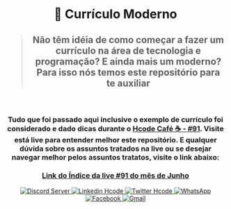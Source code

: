 <div align="center">
  <h1>📜 Currículo Moderno</h1>
  <h2><blockquote>Não têm idéia de como começar a fazer um currículo na área de tecnologia e programação? E ainda mais um moderno?<br>Para isso nós temos este repositório para te auxiliar</blockquote></h2>
  <br>
  <h3>Tudo que foi passado aqui inclusive o exemplo de currículo foi considerado e dado dicas durante o <a href="https://www.youtube.com/watch?v=hL9gyafKvAI&t=2867s">Hcode Café ☕ - #91</a>. Visite está live para entender melhor este repositório. E qualquer dúvida sobre os assuntos tratados na live ou se desejar navegar melhor pelos assuntos tratatos, visite o link abaixo:</h3>
  <h3><a href="https://github.com/hcode-cafe/central-indices/blob/main/meses/readme.JUNHO.md#segunda-live-do-m%C3%AAs">Link do Índice da live #91 do mês de Junho</a></h3>
</div>

<div align="center">
    <p align="center">
    <a href="https://go.hcode.com.br/RsdXu3">
        <img src="https://img.shields.io/discord/709396361363324938.svg?style=flat-square&logo=discord&label=Hcode&message=Hcode&color=f0743e" alt="Discord Server" />
    </a>
    <a href="https://go.hcode.com.br/434BXd">
        <img alt="Linkedin Hcode" src="https://img.shields.io/static/v1?style=flat-square&logo=linkedin&label=Linkedin&message=Hcode&color=f0743e">
    </a>
    <a href="https://go.hcode.com.br/5Xf1Fa">
        <img alt="Twitter Hcode" src="https://img.shields.io/static/v1?style=flat-square&logo=twitter&label=Twitter&message=@hcodebr&color=f0743e">
    </a>
    <a href="https://go.hcode.com.br/kAtkzf">
        <img alt="WhatsApp" src="https://img.shields.io/static/v1?style=flat-square&logo=whatsapp&label=WhatsApp&message=Hcode%20Empresa&color=f0743e">
    </a>
    <a href="https://go.hcode.com.br/34TsA2">
        <img alt="Facebook" src="https://img.shields.io/static/v1?style=flat-square&logo=facebook&label=Facebook&message=Hcode%20Empresa&color=f0743e">
    </a>
    <a href="mailto:suporte@hcode.com.br">
        <img alt="Gmail" src="https://img.shields.io/static/v1?style=flat-square&logo=gmail&label=Gmail&message=suporte@hcode.com.br&color=f0743e">
    </a>
  </p>
</div>
